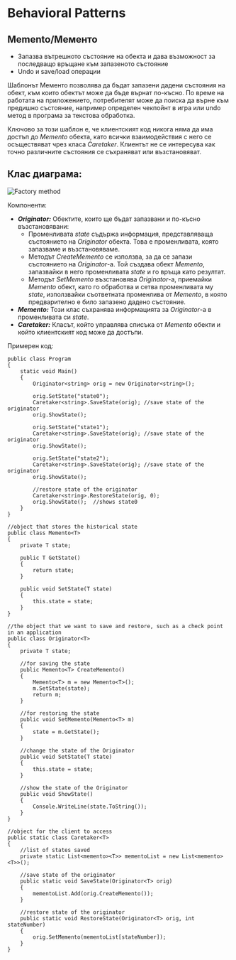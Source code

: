# Behavioral Patterns

## Memento/Мементо

 * Запазва вътрешното състояние на обекта и дава възможност за последващо връщане към запазеното състояние
 * Undo и save/load операции

Шаблонът Мементо позволява да бъдат запазени дадени състояния на обект, към които обектът може да бъде върнат по-късно. По време на работата на приложението, потребителят може да поиска да върне към предишно състояние, например определен чекпойнт в игра или undo метод в програма за текстова обработка.

Ключово за този шаблон е, че клиентският код никога няма да има достъп до *Memento* обекта, като всички взаимодействия с него се осъществяват чрез класа *Caretaker*. Клиентът не се интересува как точно различните състояния се съхраняват или възстановяват.

## Клас диаграма:

![Factory method](http://www.devlake.com/design-patterns/memento/memento.PNG)

Компоненти:

 * *__Originator:__* Обектите, които ще бъдат запазвани и по-късно възстановявани:
   * Променливата *state* съдържа информация, представляваща състоянието на *Originator* обекта. Това е променливата, която запазваме и възстановяваме.
   * Методът *CreateMemento* се използва, за да се запази състоянието на *Originator*-а. Той създава обект *Memento*, запазвайки в него променливата *state* и го връща като резултат.
   * Методът *SetMemento* възстановява *Originator*-а, приемайки *Memento* обект, като го обработва и сетва променливата му *state*, използвайки съответната променлива от *Memento*, в която предварително е било запазено дадено състояние.
 * *__Memento:__* Този клас съхранява информацията за *Originator*-a в променливата си *state*.
 * *__Caretaker:__* Класът, който управлява списъка от *Memento* обекти и който клиентският код може да достъпи.
 

Примерен код:

```
public class Program
{
    static void Main()
    {
        Originator<string> orig = new Originator<string>();

        orig.SetState("state0");
        Caretaker<string>.SaveState(orig); //save state of the originator
        orig.ShowState();

        orig.SetState("state1");
        Caretaker<string>.SaveState(orig); //save state of the originator
        orig.ShowState();

        orig.SetState("state2");
        Caretaker<string>.SaveState(orig); //save state of the originator
        orig.ShowState();

        //restore state of the originator
        Caretaker<string>.RestoreState(orig, 0);
        orig.ShowState();  //shows state0
    }
}

//object that stores the historical state
public class Memento<T>
{
    private T state;

    public T GetState()
    {
        return state;
    }

    public void SetState(T state)
    {
        this.state = state;
    }
}

//the object that we want to save and restore, such as a check point in an application
public class Originator<T>
{
    private T state;

    //for saving the state
    public Memento<T> CreateMemento()
    {
        Memento<T> m = new Memento<T>();
        m.SetState(state);
        return m;
    }

    //for restoring the state
    public void SetMemento(Memento<T> m)
    {
        state = m.GetState();
    }

    //change the state of the Originator
    public void SetState(T state)
    {
        this.state = state;
    }

    //show the state of the Originator
    public void ShowState()
    {
        Console.WriteLine(state.ToString());
    }
}

//object for the client to access
public static class Caretaker<T>
{
    //list of states saved
    private static List<memento><T>> mementoList = new List<memento><T>>();

    //save state of the originator
    public static void SaveState(Originator<T> orig)
    {
        mementoList.Add(orig.CreateMemento());
    }

    //restore state of the originator
    public static void RestoreState(Originator<T> orig, int stateNumber)
    {
        orig.SetMemento(mementoList[stateNumber]);
    }
}
